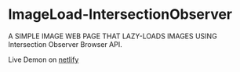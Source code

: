 # ImageLoad-IntersectionObserver

A SIMPLE IMAGE WEB PAGE THAT LAZY-LOADS IMAGES USING Intersection Observer Browser API.

Live Demon on [netlify](https://galleryio.netlify.app/)
